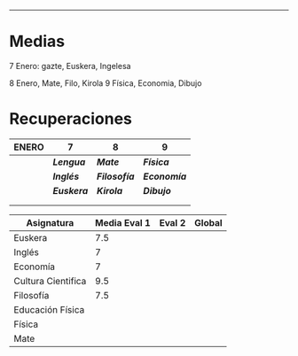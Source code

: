 
---
# Medias

7 Enero: gazte, Euskera, Ingelesa

8 Enero, Mate, Filo, Kirola
9 Física, Economia, Dibujo

# Recuperaciones


| ENERO | 7             | 8               | 9              |
| ----- | ------------- | --------------- | -------------- |
|       | ***Lengua***  | ***Mate***      | ***Física***   |
|       | ***Inglés***  | ***Filosofía*** | ***Economía*** |
|       | ***Euskera*** | ***Kirola***    | ***Dibujo***   |
|       |               |                 |                |
|       |               |                 |                |



| Asignatura         | Media Eval 1 | Eval 2 | Global |
| ------------------ | ------------ | ------ | ------ |
| Euskera            | 7.5          |        |        |
| Inglés             | 7            |        |        |
| Economía           | 7            |        |        |
| Cultura Cientifica | 9.5          |        |        |
| Filosofía          | 7.5          |        |        |
| Educación Física   |              |        |        |
| Física             |              |        |        |
| Mate               |              |        |        |
